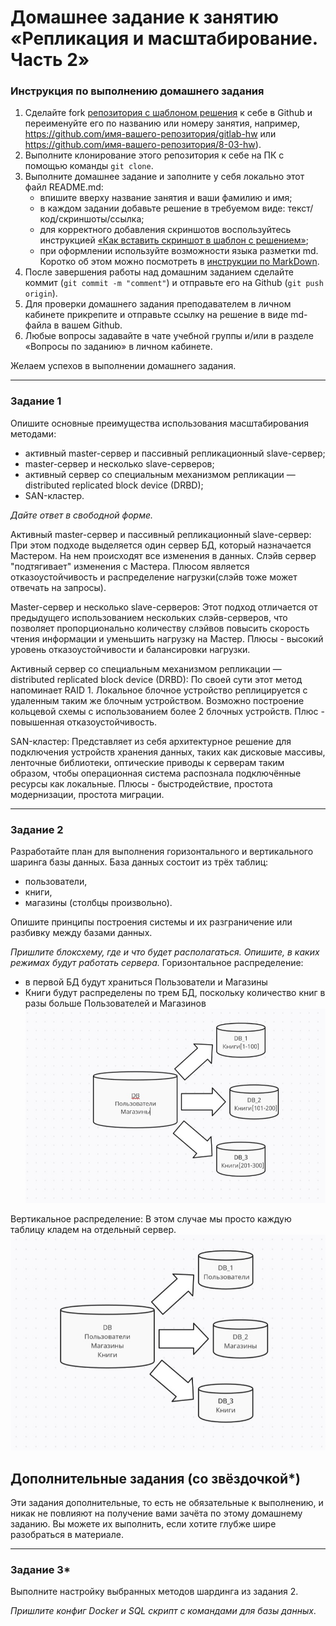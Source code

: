 # Домашнее задание к занятию «Репликация и масштабирование. Часть 2»

### Инструкция по выполнению домашнего задания

1. Сделайте fork [репозитория c шаблоном решения](https://github.com/netology-code/sys-pattern-homework) к себе в Github и переименуйте его по названию или номеру занятия, например, https://github.com/имя-вашего-репозитория/gitlab-hw или https://github.com/имя-вашего-репозитория/8-03-hw).
2. Выполните клонирование этого репозитория к себе на ПК с помощью команды `git clone`.
3. Выполните домашнее задание и заполните у себя локально этот файл README.md:
   - впишите вверху название занятия и ваши фамилию и имя;
   - в каждом задании добавьте решение в требуемом виде: текст/код/скриншоты/ссылка;
   - для корректного добавления скриншотов воспользуйтесь инструкцией [«Как вставить скриншот в шаблон с решением»](https://github.com/netology-code/sys-pattern-homework/blob/main/screen-instruction.md);
   - при оформлении используйте возможности языка разметки md. Коротко об этом можно посмотреть в [инструкции по MarkDown](https://github.com/netology-code/sys-pattern-homework/blob/main/md-instruction.md).
4. После завершения работы над домашним заданием сделайте коммит (`git commit -m "comment"`) и отправьте его на Github (`git push origin`).
5. Для проверки домашнего задания преподавателем в личном кабинете прикрепите и отправьте ссылку на решение в виде md-файла в вашем Github.
6. Любые вопросы задавайте в чате учебной группы и/или в разделе «Вопросы по заданию» в личном кабинете.

Желаем успехов в выполнении домашнего задания.

---

### Задание 1

Опишите основные преимущества использования масштабирования методами:

- активный master-сервер и пассивный репликационный slave-сервер; 
- master-сервер и несколько slave-серверов;
- активный сервер со специальным механизмом репликации — distributed replicated block device (DRBD);
- SAN-кластер.

*Дайте ответ в свободной форме.*

Активный master-сервер и пассивный репликационный slave-сервер:
При этом подходе выделяется один сервер БД, который назначается Мастером. На нем происходят все изменения в данных. Слэйв сервер "подтягивает" изменения с Мастера. Плюсом является отказоустойчивость и распределение нагрузки(слэйв тоже может отвечать на запросы).

Master-сервер и несколько slave-серверов:
Этот подход отличается от предыдущего использованием нескольких слэйв-серверов, что позволяет пропорционально количеству слэйвов повысить скорость чтения информации и уменьшить нагрузку на Мастер. Плюсы - высокий уровень отказоустойчивости и балансировки нагрузки.

Активный сервер со специальным механизмом репликации — distributed replicated block device (DRBD):
По своей сути этот метод напоминает RAID 1. Локальное блочное устройство реплицируется с удаленным таким же блочным устройством. Возможно построение кольцевой схемы с использованием более 2 блочных устройств. Плюс - повышенная отказоустойчивость.

SAN-кластер:
Представляет из себя архитектурное решение для подключения устройств хранения данных, таких как дисковые массивы, ленточные библиотеки, оптические приводы к серверам таким образом, чтобы операционная система распознала подключённые ресурсы как локальные. Плюсы - быстродействие, простота модернизации, простота миграции.

---

### Задание 2


Разработайте план для выполнения горизонтального и вертикального шаринга базы данных. База данных состоит из трёх таблиц: 

- пользователи, 
- книги, 
- магазины (столбцы произвольно). 

Опишите принципы построения системы и их разграничение или разбивку между базами данных.

*Пришлите блоксхему, где и что будет располагаться. Опишите, в каких режимах будут работать сервера.* 
Горизонтальное распределение:
- в первой БД будут храниться Пользователи и Магазины
- Книги будут распределены по трем БД, поскольку количество книг в разы больше Пользователей и Магазинов
![alt text for screen readers](/img/12-07-1.jpg "Text to show on mouseover")

Вертикальное распределение:
В этом случае мы просто каждую таблицу кладем на отдельный сервер.
![alt text for screen readers](/img/12-07-2.jpg "Text to show on mouseover")

## Дополнительные задания (со звёздочкой*)
Эти задания дополнительные, то есть не обязательные к выполнению, и никак не повлияют на получение вами зачёта по этому домашнему заданию. Вы можете их выполнить, если хотите глубже шире разобраться в материале.

---
### Задание 3*

Выполните настройку выбранных методов шардинга из задания 2.

*Пришлите конфиг Docker и SQL скрипт с командами для базы данных*.
